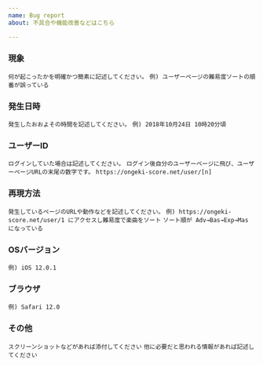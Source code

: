 ```yaml
---
name: Bug report
about: 不具合や機能改善などはこちら

---
```


### 現象
`何が起こったかを明確かつ簡素に記述してください。`
`例) ユーザーページの難易度ソートの順番が誤っている`

### 発生日時
`発生したおおよその時間を記述してください。`
`例) 2018年10月24日 10時20分頃`

### ユーザーID
`ログインしていた場合は記述してください。`
`ログイン後自分のユーザーページに飛び、ユーザーページURLの末尾の数字です。`
`https://ongeki-score.net/user/[n]`


### 再現方法
`発生しているページのURLや動作などを記述してください。`
`例) https://ongeki-score.net/user/1 にアクセスし難易度で楽曲をソート`
`ソート順が Adv→Bas→Exp→Mas になっている`

### OSバージョン
`例) iOS 12.0.1`


### ブラウザ
`例) Safari 12.0`


### その他
`スクリーンショットなどがあれば添付してください`
`他に必要だと思われる情報があれば記述してください`
